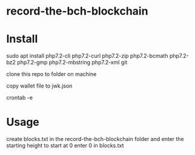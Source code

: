 # record-the-bch-blockchain

# Install
sudo apt install php7.2-cli php7.2-curl php7.2-zip php7.2-bcmath php7.2-bz2 php7.2-gmp php7.2-mbstring php7.2-xml git 

clone this repo to folder on machine

copy wallet file to jwk.json 

crontab -e 

# Usage

create blocks.txt in the record-the-bch-blockchain folder and enter the starting height to start at 0 enter 0 in blocks.txt


